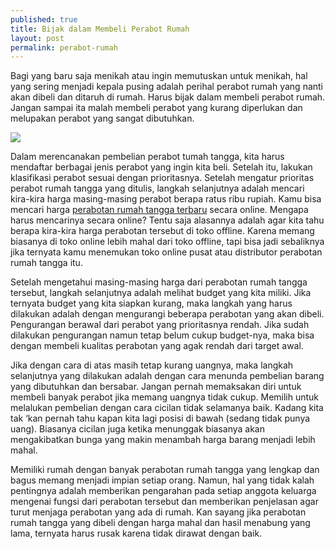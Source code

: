 ```yaml
---
published: true
title: Bijak dalam Membeli Perabot Rumah
layout: post
permalink: perabot-rumah
---
```

Bagi yang baru saja menikah atau ingin memutuskan untuk menikah, hal yang sering menjadi kepala pusing adalah perihal perabot rumah yang nanti akan dibeli dan ditaruh di rumah. Harus bijak dalam membeli perabot rumah. Jangan sampai ita malah membeli perabot yang kurang diperlukan dan melupakan perabot yang sangat dibutuhkan.

<img src="https://img3.ruparupa.com/media/catalog/product/cache/1/image/600x/9df78eab33525d08d6e5fb8d27136e95/1/0/10012728_1.jpg">

Dalam merencanakan pembelian perabot tumah tangga, kita harus mendaftar berbagai jenis perabot yang ingin kita beli. Setelah itu, lakukan klasifikasi perabot sesuai dengan prioritasnya. Setelah mengatur prioritas perabot rumah tangga yang ditulis, langkah selanjutnya adalah mencari kira-kira harga masing-masing perabot berapa ratus ribu rupiah. Kamu bisa mencari harga <a href="https://www.ruparupa.com/elektronik-dan-gadget/peralatan-rumah-tangga.html">perabotan rumah tangga terbaru</a> secara online. Mengapa harus mencarinya secara online? Tentu saja alasannya adalah agar kita tahu berapa kira-kira harga perabotan tersebut di toko offline. Karena memang biasanya di toko online lebih mahal dari toko offline, tapi bisa jadi sebaliknya jika ternyata kamu menemukan toko online pusat atau distributor perabotan rumah tangga itu.

Setelah mengetahui masing-masing harga dari perabotan rumah tangga tersebut, langkah selanjutnya adalah melihat budget yang kita miliki. Jika ternyata budget yang kita siapkan kurang, maka langkah yang harus dilakukan adalah dengan mengurangi beberapa perabotan yang akan dibeli. Pengurangan berawal dari perabot yang prioritasnya rendah. Jika sudah dilakukan pengurangan namun tetap belum cukup budget-nya, maka bisa dengan membeli kualitas perabotan yang agak rendah dari target awal.

Jika dengan cara di atas masih tetap kurang uangnya, maka langkah selanjutnya yang dilakukan adalah dengan cara menunda pembelian barang yang dibutuhkan dan bersabar. Jangan pernah memaksakan diri untuk membeli banyak perabot jika memang uangnya tidak cukup. Memilih untuk melalukan pembelian dengan cara cicilan tidak selamanya baik. Kadang kita tak ‘kan pernah tahu kapan kita lagi posisi di bawah (sedang tidak punya uang). Biasanya cicilan juga ketika menunggak biasanya akan mengakibatkan bunga yang makin menambah harga barang menjadi lebih mahal.

Memiliki rumah dengan banyak perabotan rumah tangga yang lengkap dan bagus memang menjadi impian setiap orang. Namun, hal yang tidak kalah pentingnya adalah memberikan pengarahan pada setiap anggota keluarga mengenai fungsi dari perabotan tersebut dan memberikan penjelasan agar turut menjaga perabotan yang ada di rumah. Kan sayang jika perabotan rumah tangga yang dibeli dengan harga mahal dan hasil menabung yang lama, ternyata harus rusak karena tidak dirawat dengan baik.